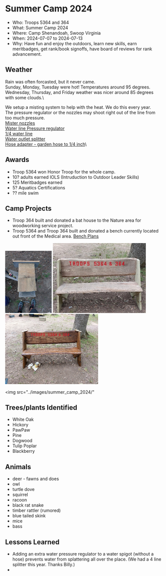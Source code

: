 # Summer Camp 2024
- Who: Troops 5364 and 364
- What: Summer Camp 2024 
- Where: Camp Shenandoah, Swoop Virginia 
- When: 2024-07-07 to 2024-07-13
- Why: Have fun and enjoy the outdoors, learn new skills, earn meritbadges, get rank/book signoffs, have board of reviews for rank advancement.

## Weather

Rain was often forcasted, but it never came.\
Sunday, Monday, Tuesday were hot! Temperatures around 95 degrees.\
Wednesday, Thursday, and Friday weather was nicer around 85 degrees with some clouds.\

We setup a misting system to help with the heat. We do this every year.\
The pressure regulator or the nozzles may shoot right out of the line from too much pressure.\
[Mister nozzles](https://www.amazon.com/dp/B0922PCQSG?ref=ppx_yo2ov_dt_b_product_details&th=1)\
[Water line Pressure regulator](https://www.homedepot.com/p/Rain-Bird-Drip-25-psi-Pressure-Regulator-for-3-4-in-FHT-x-3-4-in-MHT-HT07525PSX/202262484)\
[1/4 water line](https://www.homedepot.com/p/Rain-Bird-1-4-in-x-100-ft-Distribution-Tubing-for-Drip-Irrigation-T22-100SX/202078362)\
[Water outlet splitter](https://www.homedepot.com/p/Morvat-Brass-Garden-Hose-Splitter-Heavy-Duty-2-Way-Hose-Connector-Fitting-MOR-BCONNECTOR-2-A/316286197)\
[Hose adapter - garden hose to 1/4 inch](https://www.homedepot.com/p/Everbilt-3-4-in-FHT-x-1-4-in-O-D-Compression-Brass-Adapter-Fitting-801789/207176917)\


## Awards 

- Troop 5364 won Honor Troop for the whole camp.
- 10? adults earned IOLS (Intruduction to Outdoor Leader Skills)
- 125 Meritbadges earned
- 5? Aquatics Certifications
- ?? mile swim

## Camp Projects

- Troop 364 built and donated a bat house to the Nature area for woodworking service project.
- Troop 5364 and Troop 364 built and donated a bench currently located out front of the Medical area. [Bench Plans](https://rogueengineer.com/diy-outdoor-bench-plans-with-back/)

<img src="../images/summer_camp_2024/Birdhouse.jpg" alt="bat house" width="150"/>

<img src="../images/summer_camp_2024/bench_unstained.jpg" alt="bench unstained" width="300"/>
<img src="../images/summer_camp_2024/bench_stained.jpg" alt="bench unstained" width="300"/>
  
<img src="../images/summer_camp_2024/"
## Trees/plants Identified
- White Oak
- Hickory
- PawPaw
- Pine
- Dogwood
- Tulip Poplar
- Blackberry

  
## Animals
- deer - fawns and does
- owl
- turtle dove
- squirrel
- racoon
- black rat snake
- timber rattler (rumored)
- blue tailed skink
- mice
- bass
   
## Lessons Learned 

- Adding an extra water pressure regulator to a water spigot (without a hose) prevents water from splattering all over the place. (We had a 4 line splitter this year. Thanks Billy.)
- 





